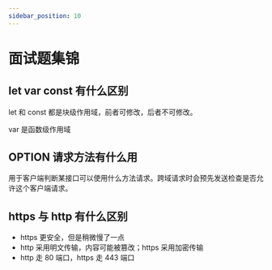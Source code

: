 ```yaml
---
sidebar_position: 10
---
```


# 面试题集锦

## let var const 有什么区别

let 和 const 都是块级作用域，前者可修改，后者不可修改。

var 是函数级作用域

## OPTION 请求方法有什么用

用于客户端判断某接口可以使用什么方法请求。跨域请求时会预先发送检查是否允许这个客户端请求。

## https 与 http 有什么区别

-   https 更安全，但是稍微慢了一点
-   http 采用明文传输，内容可能被篡改；https 采用加密传输
-   http 走 80 端口，https 走 443 端口
